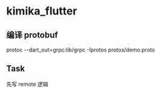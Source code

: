 # kimika_flutter

## 编译 protobuf

protoc --dart_out=grpc:lib/grpc -Iprotos protos/demo.proto

## Task

先写 remote 逻辑

